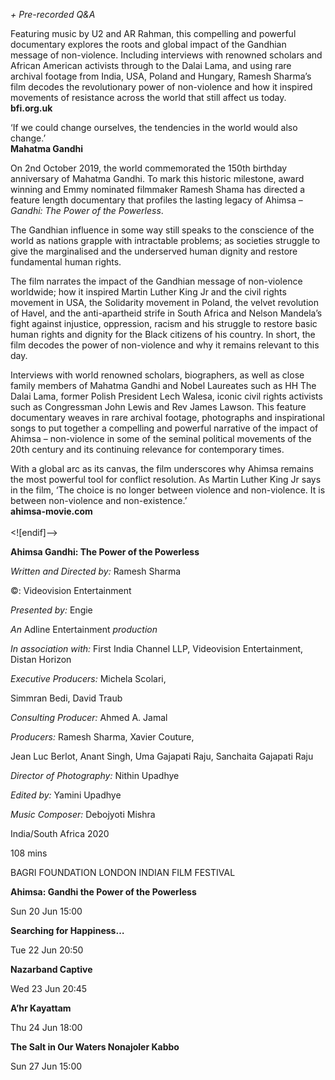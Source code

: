 _+ Pre-recorded Q&A_

Featuring music by U2 and AR Rahman, this compelling and powerful documentary explores the roots and global impact of the Gandhian message of non-violence. Including interviews with renowned scholars and African American activists through to the Dalai Lama, and using rare archival footage from India, USA, Poland and Hungary, Ramesh Sharma’s film decodes the revolutionary power of non-violence and how it inspired movements of resistance across the world that still affect us today.<br>
**bfi.org.uk**

‘If we could change ourselves, the tendencies in the world would also change.’<br>
**Mahatma Gandhi**

On 2nd October 2019, the world commemorated the 150th birthday anniversary of Mahatma Gandhi. To mark this historic milestone, award winning and Emmy nominated filmmaker Ramesh Shama has directed a feature length documentary that profiles the lasting legacy of Ahimsa – _Gandhi: The Power of the Powerless_.

The Gandhian influence in some way still speaks to the conscience of the world as nations grapple with intractable problems; as societies struggle to give the marginalised and the underserved human dignity and restore fundamental human rights.

The film narrates the impact of the Gandhian message of non-violence worldwide; how it inspired Martin Luther King Jr and the civil rights movement in USA, the Solidarity movement in Poland, the velvet revolution of Havel, and the anti-apartheid strife in South Africa and Nelson Mandela’s fight against injustice, oppression, racism and his struggle to restore basic human rights and dignity for the Black citizens of his country. In short, the film decodes the power of non-violence and why it remains relevant to this day.

Interviews with world renowned scholars, biographers, as well as close family members of Mahatma Gandhi and Nobel Laureates such as HH The Dalai Lama, former Polish President Lech Walesa, iconic civil rights activists such as Congressman John Lewis and Rev James Lawson. This feature documentary weaves in rare archival footage, photographs and inspirational songs to put together a compelling and powerful narrative of the impact of Ahimsa – non-violence in some of the seminal political movements of the 20th century and its continuing relevance for contemporary times.

With a global arc as its canvas, the film underscores why Ahimsa remains the most powerful tool for conflict resolution. As Martin Luther King Jr says in the film, ‘The choice is no longer between violence and non-violence. It is between non-violence and non-existence.’<br>
**ahimsa-movie.com**
<br><br>
<![endif]-->

**Ahimsa  Gandhi: The Power of the Powerless**

_Written and Directed by:_ Ramesh Sharma

©:  Videovision Entertainment

_Presented by:_ Engie

_An_ Adline Entertainment _production_

_In association with:_ First India Channel LLP, Videovision Entertainment, Distan Horizon

_Executive Producers:_ Michela Scolari,

Simmran Bedi, David Traub

_Consulting Producer:_ Ahmed A. Jamal

_Producers:_ Ramesh Sharma, Xavier Couture,

Jean Luc Berlot, Anant Singh, Uma Gajapati Raju, Sanchaita Gajapati Raju

_Director of Photography:_ Nithin Upadhye

_Edited by:_ Yamini Upadhye

_Music Composer:_ Debojyoti Mishra

India/South Africa 2020

108 mins

BAGRI FOUNDATION LONDON INDIAN FILM FESTIVAL

**Ahimsa: Gandhi the Power of the Powerless**

Sun 20 Jun 15:00

**Searching for Happiness…**

Tue 22 Jun 20:50

**Nazarband Captive**

Wed 23 Jun 20:45

**A’hr Kayattam**

Thu 24 Jun 18:00

**The Salt in Our Waters Nonajoler Kabbo**

Sun 27 Jun 15:00


<!--stackedit_data:
eyJoaXN0b3J5IjpbLTE0MjA5MTAxMjMsMTg1MzY5ODEyN119
-->